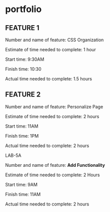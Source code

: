 # portfolio

## FEATURE 1

Number and name of feature: CSS Organization

Estimate of time needed to complete: 1 hour

Start time: 9:30AM

Finish time: 10:30

Actual time needed to complete: 1.5 hours

## FEATURE 2

Number and name of feature: Personalize Page

Estimate of time needed to complete: 2 hours

Start time: 11AM

Finish time: 1PM

Actual time needed to complete: 2 hours

LAB-5A

Number and name of feature: __Add Functionality__

Estimate of time needed to complete: 2 Hours

Start time: 9AM

Finish time: 11AM

Actual time needed to complete: 2 hours
